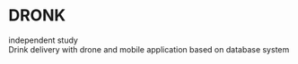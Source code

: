 # DRONK
independent study  
Drink delivery with drone and mobile application based on database system
